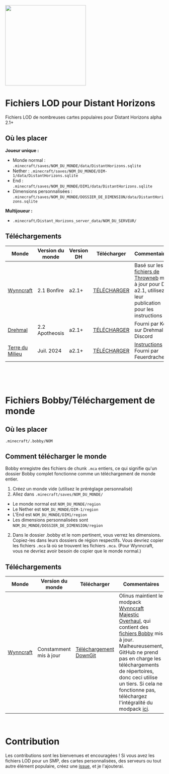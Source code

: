 <img src="https://gitlab.com/distant-horizons-team/distant-horizons-core/-/raw/main/_Misc%20Files/logo%20files/new/SVG/Distant-Horizons-M.svg" height="256px">

# Fichiers LOD pour Distant Horizons
Fichiers LOD de nombreuses cartes populaires pour Distant Horizons alpha 2.1+

## Où les placer
**Joueur unique :**
- Monde normal : `.minecraft/saves/NOM_DU_MONDE/data/DistantHorizons.sqlite`
- Nether : `.minecraft/saves/NOM_DU_MONDE/DIM-1/data/DistantHorizons.sqlite`
- End : `.minecraft/saves/NOM_DU_MONDE/DIM1/data/DistantHorizons.sqlite`
- Dimensions personnalisées : `.minecraft/saves/NOM_DU_MONDE/DOSSIER_DE_DIMENSION/data/DistantHorizons.sqlite`

**Multijoueur :**
- `.minecraft/Distant_Horizons_server_data/NOM_DU_SERVEUR/`

## Téléchargements
| Monde | Version du monde | Version DH | Télécharger | Commentaires | Version de téléchargement |
| --- | --- | --- | --- | --- | --- |
| [Wynncraft](https://wynncraft.com/) | 2.1 Bonfire | a2.1+ | [TÉLÉCHARGER](../..//releases/tag/wynn1.2) | Basé sur les [fichiers de Throwneb](https://forums.wynncraft.com/threads/distant-horizons-v2-lod-files-for-wynncraft-map.315647/) mis à jour pour DH a2.1, utilisez leur publication pour les instructions | wynn1.2
| [Drehmal](https://www.drehmal.net/) | 2.2 Apotheosis | a2.1+ | [TÉLÉCHARGER](https://drive.usercontent.google.com/download?id=1Sb9k6IC0z-qu6gNy28mX8cEyvjd_ovQr&export=download&authuser=0) | Fourni par Kofi sur Drehmal Discord | externe
| [Terre du Milieu](https://www.mcmiddleearth.com/) | Juil. 2024 | a2.1+ | [TÉLÉCHARGER](https://www.mcmiddleearth.com/community/resources/distant-horizons-base.170/download) | [Instructions](https://www.mcmiddleearth.com/community/resources/distant-horizons-lods.171/) Fourni par Feuerdrache0 | externe

<br><br><br>

# Fichiers Bobby/Téléchargement de monde

## Où les placer
`.minecraft/.bobby/NOM`

## Comment télécharger le monde
Bobby enregistre des fichiers de chunk `.mca` entiers, ce qui signifie qu'un dossier Bobby complet fonctionne comme un téléchargement de monde entier.
1. Créez un monde vide (utilisez le préréglage personnalisé)
2. Allez dans `.minecraft/saves/NOM_DU_MONDE/`
- Le monde normal est `NOM_DU_MONDE/region`
- Le Nether est `NOM_DU_MONDE/DIM-1/region`
- L'End est `NOM_DU_MONDE/DIM1/region`
- Les dimensions personnalisées sont `NOM_DU_MONDE/DOSSIER_DE_DIMENSION/region`
2. Dans le dossier .bobby et le nom pertinent, vous verrez les dimensions. Copiez-les dans leurs dossiers de région respectifs.
Vous devriez copier les fichiers `.mca` là où se trouvent les fichiers `.mca`. (Pour Wynncraft, vous ne devriez avoir besoin de copier que le monde normal.)

## Téléchargements
| Monde | Version du monde | Télécharger | Commentaires | Version de téléchargement |
| --- | --- | --- | --- | --- |
| [Wynncraft](https://wynncraft.com/) | Constamment mis à jour | [Téléchargement DownGit](https://downgit.github.io/#/home?url=https://github.com/Wynncraft-Overhaul/majestic-overhaul/tree/immersive/.bobby/play.wynncraft.com/0/minecraft) | Olinus maintient le modpack [Wynncraft Majestic Overhaul](https://github.com/Wynncraft-Overhaul/majestic-overhaul), qui contient des [fichiers Bobby](https://github.com/Wynncraft-Overhaul/majestic-overhaul/tree/immersive/.bobby/play.wynncraft.com/0/minecraft) mis à jour. Malheureusement, GitHub ne prend pas en charge les téléchargements de répertoires, donc ceci utilise un tiers. Si cela ne fonctionne pas, téléchargez l'intégralité du modpack [ici](https://github.com/Wynncraft-Overhaul/majestic-overhaul/archive/refs/heads/immersive.zip). | externe

<br>

# Contribution

Les contributions sont les bienvenues et encouragées ! Si vous avez les fichiers LOD pour un SMP, des cartes personnalisées, des serveurs ou tout autre élément populaire, créez une [issue](../../issues), et je l'ajouterai.
